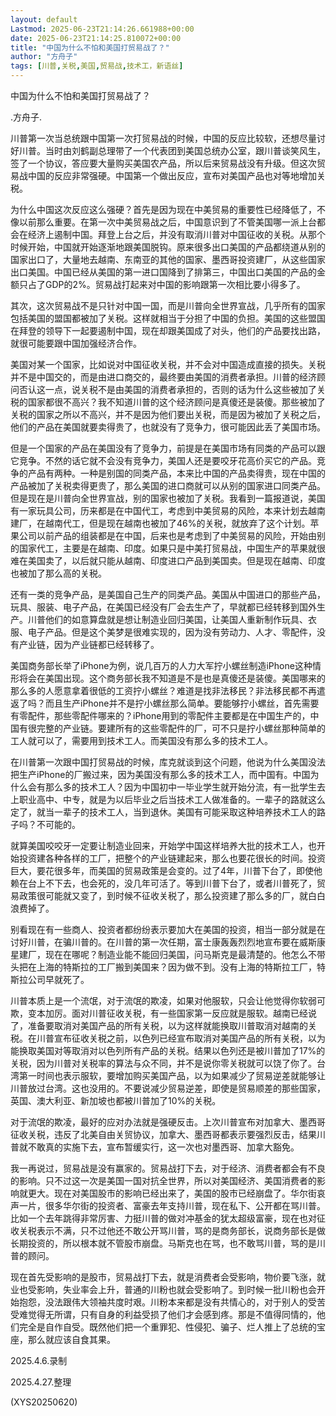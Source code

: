 ```yaml
---
layout: default
Lastmod: 2025-06-23T21:14:26.661988+00:00
date: 2025-06-23T21:14:25.810072+00:00
title: "中国为什么不怕和美国打贸易战了？"
author: "方舟子"
tags: [川普,关税,美国,贸易战,技术工，新语丝]
---
```


中国为什么不怕和美国打贸易战了？

.方舟子.

川普第一次当总统跟中国第一次打贸易战的时候，中国的反应比较软，还想尽量讨好川普。当时由刘鹤副总理带了一个代表团到美国总统办公室，跟川普谈笑风生，签了一个协议，答应要大量购买美国农产品，所以后来贸易战没有升级。但这次贸易战中国的反应非常强硬。中国第一个做出反应，宣布对美国产品也对等地增加关税。

为什么中国这次反应这么强硬？首先是因为现在中美贸易的重要性已经降低了，不像以前那么重要。在第一次中美贸易战之后，中国意识到了不管美国哪一派上台都会在经济上遏制中国。拜登上台之后，并没有取消川普对中国征收的关税。从那个时候开始，中国就开始逐渐地跟美国脱钩。原来很多出口美国的产品都绕道从别的国家出口了，大量地去越南、东南亚的其他的国家、墨西哥投资建厂，从这些国家出口美国。中国已经从美国的第一进口国降到了排第三，中国出口美国的产品的金额只占了GDP的2%。贸易战打起来对中国的影响跟第一次相比要小得多了。

其次，这次贸易战不是只针对中国一国，而是川普向全世界宣战，几乎所有的国家包括美国的盟国都被加了关税。这样就相当于分担了中国的负担。美国的这些盟国在拜登的领导下一起要遏制中国，现在却跟美国成了对头，他们的产品要找出路，就很可能要跟中国加强经济合作。

美国对某一个国家，比如说对中国征收关税，并不会对中国造成直接的损失。关税并不是中国交的，而是由进口商交的，最终要由美国的消费者承担。川普的经济顾问否认这一点，说关税不是由美国的消费者承担的，否则的话为什么这些被加了关税的国家都很不高兴？我不知道川普的这个经济顾问是真傻还是装傻。那些被加了关税的国家之所以不高兴，并不是因为他们要出关税，而是因为被加了关税之后，他们的产品在美国就要卖得贵了，也就没有了竞争力，很可能因此丢了美国市场。

但是一个国家的产品在美国没有了竞争力，前提是在美国市场有同类的产品可以跟它竞争。不然的话它就不会没有竞争力，美国人还是要咬牙花高价买它的产品。竞争的产品有两种。一种是别国的同类产品，本来比中国的产品卖得贵，现在中国的产品被加了关税卖得更贵了，那么美国的进口商就可以从别的国家进口同类产品。但是现在是川普向全世界宣战，别的国家也被加了关税。我看到一篇报道说，美国有一家玩具公司，历来都是在中国代工，考虑到中美贸易的风险，本来计划去越南建厂，在越南代工，但是现在越南也被加了46%的关税，就放弃了这个计划。苹果公司以前产品的组装都是在中国，后来也是考虑到了中美贸易的风险，开始由别的国家代工，主要是在越南、印度。如果只是中美打贸易战，中国生产的苹果就很难在美国卖了，以后就只能从越南、印度进口产品到美国卖。但是现在越南、印度也被加了那么高的关税。

还有一类的竞争产品，是美国自己生产的同类产品。美国从中国进口的那些产品，玩具、服装、电子产品，在美国已经没有厂会去生产了，早就都已经转移到国外生产。川普他们的如意算盘就是想让制造业回归美国，让美国人重新制作玩具、衣服、电子产品。但是这个美梦是很难实现的，因为没有劳动力、人才、零配件，没有产业链，因为产业链都已经转移了。

美国商务部长举了iPhone为例，说几百万的人力大军拧小螺丝制造iPhone这种情形将会在美国出现。这个商务部长我不知道是不是也是真傻还是装傻。美国哪来的那么多的人愿意拿着很低的工资拧小螺丝？难道是找非法移民？非法移民都不再遣返了吗？而且生产iPhone并不是拧小螺丝那么简单。要能够拧小螺丝，首先需要有零配件，那些零配件哪来的？iPhone用到的零配件主要都是在中国生产的，中国有很完整的产业链。要建所有的这些零配件的厂，可不只是拧小螺丝那种简单的工人就可以了，需要用到技术工人。而美国没有那么多的技术工人。

在川普第一次跟中国打贸易战的时候，库克就谈到这个问题，他说为什么美国没法把生产iPhone的厂搬过来，因为美国没有那么多的技术工人，而中国有。中国为什么会有那么多的技术工人？因为中国初中一毕业学生就开始分流，有一批学生去上职业高中、中专，就是为以后毕业之后当技术工人做准备的。一辈子的路就这么定了，就当一辈子的技术工人，当到退休。美国有可能采取这种培养技术工人的路子吗？不可能的。

就算美国咬咬牙一定要让制造业回来，开始学中国这样培养大批的技术工人，也开始投资建各种各样的工厂，把整个的产业链建起来，那么也要花很长的时间。投资巨大，要花很多年，而美国的贸易政策是会变的。过了4年，川普下台了，即使他赖在台上不下去，也会死的，没几年可活了。等到川普下台了，或者川普死了，贸易政策很可能就又变了，到时候不征收关税了，那么投资建了那么多的厂，就白白浪费掉了。

别看现在有一些商人、投资者都纷纷表示要加大在美国的投资，相当一部分就是在讨好川普，在骗川普的。在川普的第一次任期，富士康轰轰烈烈地宣布要在威斯康星建厂，现在在哪呢？制造业能不能回归美国，问马斯克是最清楚的。他怎么不带头把在上海的特斯拉的工厂搬到美国来？因为做不到。没有上海的特斯拉工厂，特斯拉公司早就死了。

川普本质上是一个流氓，对于流氓的欺凌，如果对他服软，只会让他觉得你软弱可欺，变本加厉。面对川普征收关税，有一些国家第一反应就是服软。越南已经说了，准备要取消对美国产品的所有关税，以为这样就能换取川普取消对越南的关税。在川普宣布征收关税之前，以色列已经宣布取消对美国产品的所有关税，以为能换取美国对等取消对以色列所有产品的关税。结果以色列还是被川普加了17%的关税，因为川普对关税率的算法与众不同，并不是说你零关税就可以饶了你了。台湾第一时间也表示服软，要增加购买美国产品，以为如果减少了贸易逆差就能够让川普放过台湾。这也没用的。不要说减少贸易逆差，即使是贸易顺差的那些国家，英国、澳大利亚、新加坡也都被川普加了10%的关税。

对于流氓的欺凌，最好的应对办法就是强硬反击。上次川普宣布对加拿大、墨西哥征收关税，违反了北美自由关贸协议，加拿大、墨西哥都表示要强烈反击，结果川普就不敢真的实施下去，宣布暂缓实行，这一次也对墨西哥、加拿大豁免。

我一再说过，贸易战是没有赢家的。贸易战打下去，对于经济、消费者都会有不良的影响。只不过这一次是美国一国对抗全世界，所以对美国经济、美国消费者的影响就更大。现在对美国股市的影响已经出来了，美国的股市已经崩盘了。华尔街哀声一片，很多华尔街的投资者、富豪去年支持川普，现在私下、公开都在骂川普。比如一个去年跳得非常厉害、力挺川普的做对冲基金的犹太超级富豪，现在也对征收关税表示不满，只不过他还不敢公开骂川普，骂的是商务部长，说商务部长是做长期投资的，所以根本就不管股市崩盘。马斯克也在骂，也不敢骂川普，骂的是川普的顾问。

现在首先受影响的是股市，贸易战打下去，就是消费者会受影响，物价要飞涨，就业也受影响，失业率会上升，普通的川粉也就会受影响了。到时候一批川粉也会开始抱怨，没法跟伟大领袖共度时艰。川粉本来都是没有共情心的，对于别人的受苦受难觉得无所谓，只有自身的利益受损了他们才会感到疼。那是不值得同情的，他们完全是自作自受。既然他们把一个重罪犯、性侵犯、骗子、烂人推上了总统的宝座，那么就应该自食其果。

2025.4.6.录制

2025.4.27.整理

(XYS20250620)

